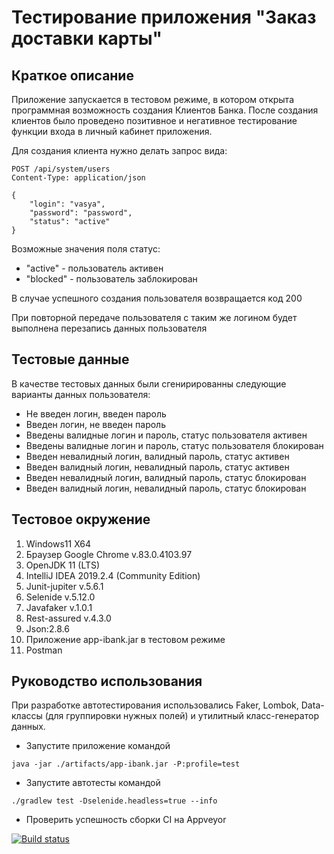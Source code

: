 # Тестирование приложения "Заказ доставки карты"
## Краткое описание
Приложение  запускается в тестовом режиме, в котором открыта программная возможность создания Клиентов Банка. После создания клиентов было проведено позитивное и негативное тестирование функции входа в личный кабинет приложения.  

Для создания клиента нужно делать запрос вида:

```
POST /api/system/users
Content-Type: application/json

{
    "login": "vasya",
    "password": "password",
    "status": "active" 
}
```

Возможные значения поля статус:
* "active" - пользователь активен
* "blocked" - пользователь заблокирован

В случае успешного создания пользователя возвращается код 200

При повторной передаче пользователя с таким же логином будет выполнена перезапись данных пользователя
 
 ## Тестовые данные
В качестве тестовых данных были сгенирированны следующие варианты данных пользователя:
* Не введен логин, введен пароль
* Введен логин, не введен пароль
* Введены валидные логин и пароль, статус пользователя активен
* Введены валидные логин и пароль, статус пользователя блокирован
* Введен невалидный логин, валидный пароль, статус активен
* Введен валидный логин, невалидный пароль, статус активен
* Введен невалидный логин, валидный пароль, статус блокирован
* Введен валидный логин, невалидный пароль, статус блокирован
 
## Тестовое окружение
1. Windows11 X64
2. Браузер Google Chrome v.83.0.4103.97
3. OpenJDK 11 (LTS)
4. IntelliJ IDEA 2019.2.4 (Community Edition)
5. Junit-jupiter v.5.6.1
6. Selenide v.5.12.0
7. Javafaker v.1.0.1
8. Rest-assured v.4.3.0
9. Json:2.8.6
10. Приложение app-ibank.jar в тестовом режиме
11.  Postman 

## Руководство использования

При разработке автотестирования использовались Faker, Lombok, Data-классы (для группировки нужных полей) и утилитный класс-генератор данных.
* Запустите приложение командой 

```
java -jar ./artifacts/app-ibank.jar -P:profile=test
```
* Запустите автотесты командой

```
./gradlew test -Dselenide.headless=true --info
```

* Проверить успешность сборки CI на Appveyor

[![Build status](https://ci.appveyor.com/api/projects/status/5ujc3ss35feiw54b/branch/master?svg=true)](https://ci.appveyor.com/project/leonnika/aqa-hw5-testmode/branch/master)


